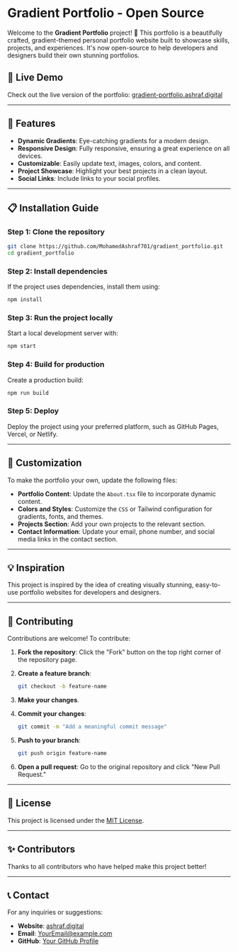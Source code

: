 # Gradient Portfolio - Open Source

Welcome to the **Gradient Portfolio** project! 🎨 This portfolio is a beautifully crafted, gradient-themed personal portfolio website built to showcase skills, projects, and experiences. It's now open-source to help developers and designers build their own stunning portfolios.

## 🌟 Live Demo

Check out the live version of the portfolio: [gradient-portfolio.ashraf.digital](https://gradient-portfolio.ashraf.digital/)

---

## 🚀 Features

- **Dynamic Gradients**: Eye-catching gradients for a modern design.
- **Responsive Design**: Fully responsive, ensuring a great experience on all devices.
- **Customizable**: Easily update text, images, colors, and content.
- **Project Showcase**: Highlight your best projects in a clean layout.
- **Social Links**: Include links to your social profiles.

---

## 📋 Installation Guide

### Step 1: Clone the repository
```bash
git clone https://github.com/MohamedAshraf701/gradient_portfolio.git
cd gradient_portfolio
```

### Step 2: Install dependencies
If the project uses dependencies, install them using:
```bash
npm install
```

### Step 3: Run the project locally
Start a local development server with:
```bash
npm start
```

### Step 4: Build for production
Create a production build:
```bash
npm run build
```

### Step 5: Deploy
Deploy the project using your preferred platform, such as GitHub Pages, Vercel, or Netlify.

---

## 🔧 Customization

To make the portfolio your own, update the following files:

- **Portfolio Content**: Update the `About.tsx` file to incorporate dynamic content.
- **Colors and Styles**: Customize the `CSS` or Tailwind configuration for gradients, fonts, and themes.
- **Projects Section**: Add your own projects to the relevant section.
- **Contact Information**: Update your email, phone number, and social media links in the contact section.

---

## 💡 Inspiration

This project is inspired by the idea of creating visually stunning, easy-to-use portfolio websites for developers and designers.

---

## 🤝 Contributing

Contributions are welcome! To contribute:

1. **Fork the repository**:
   Click the "Fork" button on the top right corner of the repository page.

2. **Create a feature branch**:
   ```bash
   git checkout -b feature-name
   ```

3. **Make your changes**.

4. **Commit your changes**:
   ```bash
   git commit -m "Add a meaningful commit message"
   ```

5. **Push to your branch**:
   ```bash
   git push origin feature-name
   ```

6. **Open a pull request**:
   Go to the original repository and click "New Pull Request."

---

## 📜 License

This project is licensed under the [MIT License](LICENSE).

---

## ✨ Contributors

Thanks to all contributors who have helped make this project better!

---

## 📞 Contact

For any inquiries or suggestions:

- **Website**: [ashraf.digital](https://ashraf.digital)
- **Email**: [YourEmail@example.com](mailto:ashrafchauhan567@gmail.com)
- **GitHub**: [Your GitHub Profile](https://github.com/MohamedAshraf701)

